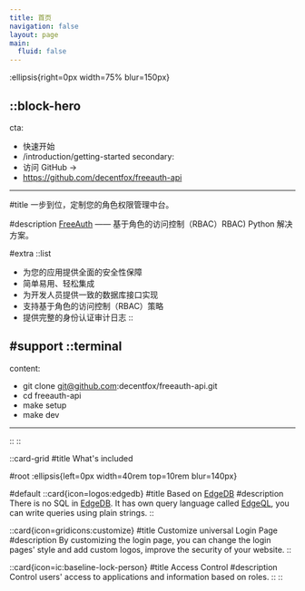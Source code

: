 ```yaml
---
title: 首页
navigation: false
layout: page
main:
  fluid: false
---
```


:ellipsis{right=0px width=75% blur=150px}

::block-hero
---
cta:
  - 快速开始
  - /introduction/getting-started
secondary:
  - 访问 GitHub →
  - https://github.com/decentfox/freeauth-api
---

#title
一步到位，定制您的角色权限管理中台。

#description
[FreeAuth](https://github.com/decentfox/freeauth-api) —— 基于角色的访问控制（RBAC）RBAC) Python 解决方案。

#extra
  ::list
  - 为您的应用提供全面的安全性保障
  - 简单易用、轻松集成
  - 为开发人员提供一致的数据库接口实现
  - 支持基于角色的访问控制（RBAC）策略
  - 提供完整的身份认证审计日志
  ::

#support
  ::terminal
  ---
  content:
  - git clone git@github.com:decentfox/freeauth-api.git
  - cd freeauth-api
  - make setup
  - make dev
  ---
  ::
::

::card-grid
#title
What's included

#root
:ellipsis{left=0px width=40rem top=10rem blur=140px}

#default
  ::card{icon=logos:edgedb}
  #title
  Based on [EdgeDB](https://edgedb.com)
  #description
  There is no SQL in [EdgeDB](https://edgedb.com). It has own query language called [EdgeQL](https://www.edgedb.com/docs/edgeql/index), you can write queries using plain strings.
  ::

  ::card{icon=gridicons:customize}
  #title
  Customize universal Login Page
  #description
  By customizing the login page, you can change the login pages' style and add custom logos, improve the security of your website.
  ::

  ::card{icon=ic:baseline-lock-person}
  #title
  Access Control
  #description
  Control users' access to applications and information based on roles.
  ::
::
